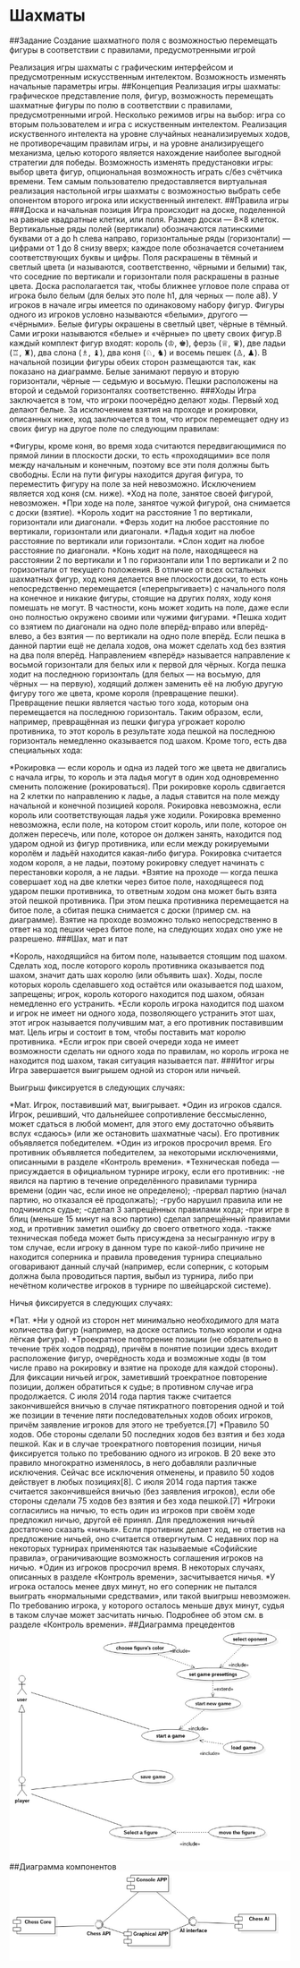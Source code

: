 # Шахматы
##Задание
Создание шахматного поля с возможностью перемещать фигуры в соответствии с правилами, предусмотренными игрой

Реализация игры шахматы с графическим интерфейсом и предусмотренным искусственным интелектом. Возможность изменять начальные параметры игры.
##Концепция
Реализация игры шахматы: графическое представление поля, фигур, возможность перемещать шахматные фигуры по полю в соответствии с правилами, предусмотренными игрой. Несколько режимов игры на выбор: игра со вторым пользователем и игра с искуственным интелектом. Реализация искуственного интелекта на уровне случайных неанализируемых ходов, не противоречащим правилам игры, и на уровне анализируещего механизма, целью которого является нахождение наиболее выгодной стратегии для победы. Возможность изменять предустановки игры: выбор цвета фигур, опциональная возможность играть с/без счётчика времени. Тем самым пользователю предоставляется виртуальная реализация настольной игры шахматы с возможностью выбрать себе опонентом второго игрока или искуственный интелект.
##Правила игры
###Доска и начальная позиция
Игра происходит на доске, поделенной на равные квадратные клетки, или поля. Размер доски — 8×8 клеток. Вертикальные ряды полей (вертикали) обозначаются латинскими буквами от а до h слева направо, горизонтальные ряды (горизонтали) — цифрами от 1 до 8 снизу вверх; каждое поле обозначается сочетанием соответствующих буквы и цифры. Поля раскрашены в тёмный и светлый цвета (и называются, соответственно, чёрными и белыми) так, что соседние по вертикали и горизонтали поля раскрашены в разные цвета. Доска располагается так, чтобы ближнее угловое поле справа от игрока было белым (для белых это поле h1, для черных — поле а8).
У игроков в начале игры имеется по одинаковому набору фигур. Фигуры одного из игроков условно называются «белыми», другого — «чёрными». Белые фигуры окрашены в светлый цвет, чёрные в тёмный. Сами игроки называются «белые» и «чёрные» по цвету своих фигур.В каждый комплект фигур входят: король (♔, ♚), ферзь (♕, ♛), две ладьи (♖, ♜), два слона (♗, ♝), два коня (♘, ♞) и восемь пешек (♙, ♟). В начальной позиции фигуры обеих сторон размещаются так, как показано на диаграмме. Белые занимают первую и вторую горизонтали, чёрные — седьмую и восьмую. Пешки расположены на второй и седьмой горизонталях соответственно.
###Ходы
Игра заключается в том, что игроки поочерёдно делают ходы. Первый ход делают белые. За исключением взятия на проходе и рокировки, описанных ниже, ход заключается в том, что игрок перемещает одну из своих фигур на другое поле по следующим правилам:

*Фигуры, кроме коня, во время хода считаются передвигающимися по прямой линии в плоскости доски, то есть «проходящими» все поля между начальным и конечным, поэтому все эти поля должны быть свободны. Если на пути фигуры находится другая фигура, то переместить фигуру на поле за ней невозможно. Исключением является ход коня (см. ниже).
*Ход на поле, занятое своей фигурой, невозможен.
*При ходе на поле, занятое чужой фигурой, она снимается с доски (взятие).
*Король ходит на расстояние 1 по вертикали, горизонтали или диагонали.
*Ферзь ходит на любое расстояние по вертикали, горизонтали или диагонали.
*Ладья ходит на любое расстояние по вертикали или горизонтали.
*Слон ходит на любое расстояние по диагонали.
*Конь ходит на поле, находящееся на расстоянии 2 по вертикали и 1 по горизонтали или 1 по вертикали и 2 по горизонтали от текущего положения. В отличие от всех остальных шахматных фигур, ход коня делается вне плоскости доски, то есть конь непосредственно перемещается («перепрыгивает») с начального поля на конечное и никакие фигуры, стоящие на других полях, ходу коня помешать не могут. В частности, конь может ходить на поле, даже если оно полностью окружено своими или чужими фигурами.
*Пешка ходит со взятием по диагонали на одно поле вперёд-вправо или вперёд-влево, а без взятия — по вертикали на одно поле вперёд. Если пешка в данной партии ещё не делала ходов, она может сделать ход без взятия на два поля вперёд. Направлением «вперёд» называется направление к восьмой горизонтали для белых или к первой для чёрных. Когда пешка ходит на последнюю горизонталь (для белых — на восьмую, для чёрных — на первую), ходящий должен заменить её на любую другую фигуру того же цвета, кроме короля (превращение пешки). Превращение пешки является частью того хода, которым она перемещается на последнюю горизонталь. Таким образом, если, например, превращённая из пешки фигура угрожает королю противника, то этот король в результате хода пешкой на последнюю горизонталь немедленно оказывается под шахом.
Кроме того, есть два специальных хода:

*Рокировка — если король и одна из ладей того же цвета не двигались с начала игры, то король и эта ладья могут в один ход одновременно сменить положение (рокироваться). При рокировке король сдвигается на 2 клетки по направлению к ладье, а ладья ставится на поле между начальной и конечной позицией короля. Рокировка невозможна, если король или соответствующая ладья уже ходили. Рокировка временно невозможна, если поле, на котором стоит король, или поле, которое он должен пересечь, или поле, которое он должен занять, находится под ударом одной из фигур противника, или если между рокируемыми королём и ладьёй находится какая-либо фигура. Рокировка считается ходом короля, а не ладьи, поэтому рокировку следует начинать с перестановки короля, а не ладьи.
*Взятие на проходе — когда пешка совершает ход на две клетки через битое поле, находящееся под ударом пешки противника, то ответным ходом она может быть взята этой пешкой противника. При этом пешка противника перемещается на битое поле, а сбитая пешка снимается с доски (пример см. на диаграмме). Взятие на проходе возможно только непосредственно в ответ на ход пешки через битое поле, на следующих ходах оно уже не разрешено.
###Шах, мат и пат

*Король, находящийся на битом поле, называется стоящим под шахом. Сделать ход, после которого король противника оказывается под шахом, значит дать шах королю (или объявить шах). Ходы, после которых король сделавшего ход остаётся или оказывается под шахом, запрещены; игрок, король которого находится под шахом, обязан немедленно его устранить.
*Если король игрока находится под шахом и игрок не имеет ни одного хода, позволяющего устранить этот шах, этот игрок называется получившим мат, а его противник поставившим мат. Цель игры и состоит в том, чтобы поставить мат королю противника.
*Если игрок при своей очереди хода не имеет возможности сделать ни одного хода по правилам, но король игрока не находится под шахом, такая ситуация называется пат.
###Итог игры
Игра завершается выигрышем одной из сторон или ничьей.

Выигрыш фиксируется в следующих случаях:

*Мат. Игрок, поставивший мат, выигрывает.
*Один из игроков сдался. Игрок, решивший, что дальнейшее сопротивление бессмысленно, может сдаться в любой момент, для этого ему достаточно объявить вслух «сдаюсь» (или же остановить шахматные часы). Его противник объявляется победителем.
*Один из игроков просрочил время. Его противник объявляется победителем, за некоторыми исключениями, описанными в разделе «Контроль времени».
*Техническая победа — присуждается в официальном турнире игроку, если его противник:
    -не явился на партию в течение определённого правилами турнира времени (один час, если иное не определено);
    -прервал партию (начал партию, но отказался её продолжать);
    -грубо нарушил правила или не подчинился судье;
    -сделал 3 запрещённых правилами хода;
    -при игре в блиц (меньше 15 минут на всю партию) сделал запрещённый правилами ход, и противник заметил ошибку до своего ответного хода.
    -также техническая победа может быть присуждена за несыгранную игру в том случае, если игроку в данном туре по какой-либо причине не находится соперника и правила проведения турнира специально оговаривают данный случай (например, если соперник, с которым должна была проводиться партия, выбыл из турнира, либо при нечётном количестве игроков в турнире по швейцарской системе).

Ничья фиксируется в следующих случаях:

*Пат.
*Ни у одной из сторон нет минимально необходимого для мата количества фигур (например, на доске остались только короли и одна лёгкая фигура).
*Троекратное повторение позиции (не обязательно в течение трёх ходов подряд), причём в понятие позиции здесь входит расположение фигур, очерёдность хода и возможные ходы (в том числе право на рокировку и взятие на проходе для каждой стороны). Для фиксации ничьей игрок, заметивший троекратное повторение позиции, должен обратиться к судье; в противном случае игра продолжается. С июля 2014 года партия также считается закончившейся вничью в случае пятикратного повторения одной и той же позиции в течение пяти последовательных ходов обоих игроков, причём заявление игроков для этого не требуется.[7]
*Правило 50 ходов. Обе стороны сделали 50 последних ходов без взятия и без хода пешкой. Как и в случае троекратного повторения позиции, ничья фиксируется только по требованию одного из игроков. В 20 веке это правило многократно изменялось, в него добавляли различные исключения. Сейчас все исключения отменены, и правило 50 ходов действует в любых позициях[8]. С июля 2014 года партия также считается закончившейся вничью (без заявления игроков), если обе стороны сделали 75 ходов без взятия и без хода пешкой.[7]
*Игроки согласились на ничью, то есть один из игроков при своём ходе предложил ничью, другой её принял. Для предложения ничьей достаточно сказать «ничья». Если противник делает ход, не ответив на предложение ничьей, оно считается отвергнутым. С недавних пор на некоторых турнирах применяются так называемые «Софийские правила», ограничивающие возможность соглашения игроков на ничью.
*Один из игроков просрочил время. В некоторых случаях, описанных в разделе «Контроль времени», засчитывается ничья.
*У игрока осталось менее двух минут, но его соперник не пытался выиграть «нормальными средствами», или такой выигрыш невозможен. По требованию игрока, у которого осталось меньше двух минут, судья в таком случае может засчитать ничью. Подробнее об этом см. в разделе «Контроль времени».
##Диаграмма прецедентов
![alt text](https://github.com/VanyaKrylov/chess/blob/master/report/diagramms/useCaseDia.jpg)
##Диаграмма компонентов
![alt text](https://github.com/VanyaKrylov/chess/blob/master/report/diagramms/component_dia.jpg)
